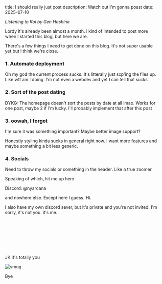 title: I should really just post
description: Watch out I'm gonna poast
date: 2025-07-10

*Listening to Koi by Gen Hoshino*

Lordy it's already been almost a month. I kind of intended to post more when I started this blog, but here we are.

There's a few things I need to get done on this blog. It's not super usable yet but I think we're close.

### 1. Automate deployment

Oh my god the current process sucks. It's litterally just scp'ing the files up. Like wtf am I doing. I'm not even a webdev and yet I can tell that sucks

### 2. Sort of the post dating

DYKG: The homepage doesn't sort the posts by date at all lmao. Works for one post, maybe 2 if I'm lucky. I'll probably implement that after this post

### 3. oowah, I forgot

I'm sure it was something important? Maybe better image support?

Honestly styling kinda sucks in general right now. I want more features and maybe something a bit less generic.


### 4. Socials

Need to throw my socials or something in the header. Like a true zoomer.

Speaking of which, hit me up here

Discord: @nyarcana

and nowhere else. Except here I guess. Hi.

I also have my own discord sever, but it's private and you're not invited. I'm sorry, it's not you. it's me.


<br/><br/><br/><br/><br/><br/>

JK it's totally you


![smug](static/css/smug1.webp)

Bye
